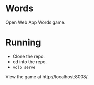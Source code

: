 
# Words

Open Web App Words game.

# Running 

* Clone the repo.
* cd into the repo.
* `volo serve`

View the game at http://localhost:8008/.
